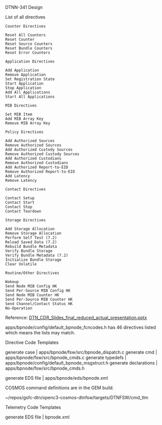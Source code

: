 DTNN-341 Design

List of all directives

```
Counter Directives

Reset All Counters
Reset Counter
Reset Source Counters
Reset Bundle Counters
Reset Error Counters

Application Directives

Add Application
Remove Application
Set Registration State
Start Application
Stop Application
Add All Applications
Start All Applications

MIB Directives

Set MIB Item
Add MIB Array Key
Remove MIB Array Key

Policy Directives

Add Authorized Sources
Remove Authorized Sources
Add Authorized Custody Sources
Remove Authorized Custody Sources
Add Authorized Custodians
Remove Authorized Custodians
Add Authorized Report-to-EID
Remove Authorized Report-to-EID
Add Latency
Remove Latency

Contact Directives

Contact Setup
Contact Start
Contact Stop
Contact Teardown

Storage Directives

Add Storage Allocation
Remove Storage Allocation
Perform Self Test (7.2)
Reload Saved Data (7.2)
Rebuild Bundle Metadata
Verify Bundle Storage
Verify Bundle Metadata (7.2)
Initialize Bundle Storage
Clear Volatile

Routine/Other Directives

Wakeup
Send Node MIB Config HK
Send Per-Source MIB Config HK
Send Node MIB Counter HK
Send Per-Source MIB Counter HK
Send Channel/Contact Status HK
No-Operation
```

Reference: [DTN_CDR_Slides_final_reduced_actual_presentation.pptx](https://nasa.sharepoint.com/:p:/r/teams/GSFCDTNProject5/Shared%20Documents/Systems%20Engineering/Reviews/DTN%20Reviews/CDR/DTN_CDR_Slides_final_reduced_actual_presentation.pptx?d=w7e9e7992174e40618517dddcea428962&csf=1&web=1&e=NzIGb4)

apps/bpnode/config/default_bpnode_fcncodes.h has 46 directives listed which means the lists may match.

Directive Code Templates

generate case | apps/bpnode/fsw/src/bpnode_dispatch.c
generate cmd  | apps/bpnode/fsw/src/bpnode_cmds.c
generate typedefs | apps/bpnode/config/default_bpnode_msgstruct.h
generate declarations | apps/bpnode/fsw/src/bpnode_cmds.h

generate EDS file | apps/bpnode/eds/bpnode.xml

COSMOS command definitions are in the GEM build.

~/repos/gsfc-dtn/openc3-cosmos-dtnfsw/targets/DTNFSW/cmd_tlm


Telemetry Code Templates


generate EDS file | bpnode.xml


